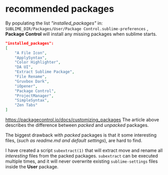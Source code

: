 # recommended packages

By populating the list *"installed_packages"* in: 
`SUBLIME_DIR/Packages/User/Package Control.sublime-preferences`  , **Package Control** will install any missing packages when sublime starts.


``` JSON
"installed_packages":
[
	"A File Icon",
	"ApplySyntax",
	"Color Highlighter",
	"DA UI",
	"Extract Sublime Package",
	"File Rename",
	"Gruvbox Dark",
	"iOpener",
	"Package Control",
	"ProjectManager",
	"SimpleSyntax",
	"Zen Tabs"
]
```

https://packagecontrol.io/docs/customizing_packages
The article above describes the difference between *packed* and *unpacked* packages.  

The biggest drawback with *packed* packages is that it some interesting files, (*such as readme.md and default settings*), are hard to find.  

I have created a script `subextract(1)` that will extract move and rename all *interesting* files from the packed packages. `subextract` can be executed multiple times, and it will never overwrite existing `sublime-settings` files inside the **User** package.  